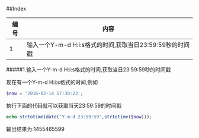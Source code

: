 ##Index

编号|内容
----|--------------------------------------------------------
   1|输入一个Y-m-d H:i:s格式的时间,获取当日23:59:59秒的时间戳

#####1.输入一个Y-m-d H:i:s格式的时间,获取当日23:59:59秒的时间戳

现在有一个Y-m-d H:i:s格式的时间,例如

```php
$now = '2016-02-14 17:30:23';
```

执行下面的代码就可以获取当天23:59:59的时间戳
   
```php
echo strtotime(date('Y-m-d 23:59:59',strtotime($now)));
```

输出结果为:1455465599
